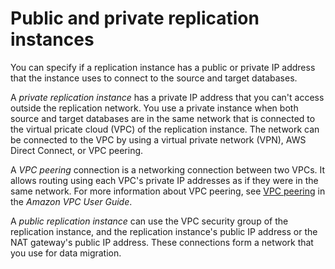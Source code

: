 # Public and private replication instances<a name="CHAP_ReplicationInstance.PublicPrivate"></a>

You can specify if a replication instance has a public or private IP address that the instance uses to connect to the source and target databases\.

A *private replication instance* has a private IP address that you can't access outside the replication network\. You use a private instance when both source and target databases are in the same network that is connected to the virtual pricate cloud \(VPC\) of the replication instance\. The network can be connected to the VPC by using a virtual private network \(VPN\), AWS Direct Connect, or VPC peering\.

A *VPC peering* connection is a networking connection between two VPCs\. It allows routing using each VPC's private IP addresses as if they were in the same network\. For more information about VPC peering, see [VPC peering](https://docs.aws.amazon.com/vpc/latest/userguide/vpc-peering.html) in the *Amazon VPC User Guide*\.

A *public replication instance* can use the VPC security group of the replication instance, and the replication instance's public IP address or the NAT gateway's public IP address\. These connections form a network that you use for data migration\.